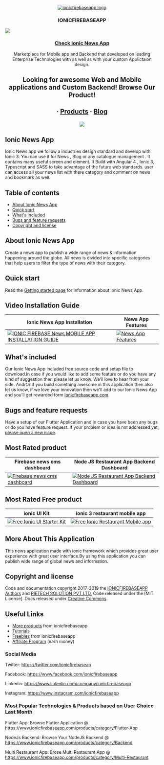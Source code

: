 <p align="center">
  <a href="https://www.ionicfirebaseapp.com/">
    <img src="https://res.cloudinary.com/ionicfirebaseapp/image/upload/v1564048005/ifa-icon_srjsu3.png" alt="ionicfirebaseapp logo">
  </a>
</p>
<h3 align="center">IONICFIREBASEAPP</h3>

<img src="https://res.cloudinary.com/dlx35qw0l/image/upload/v1574401451/Codecanyon/Black_Friday_Banner_1.png"/>

 <a href="https://www.ionicfirebaseapp.com/products/ionic-firebase-news-mobile-app"> <h3 align="center">Check Ionic News App  </h3> </a>

<p align="center">
  Marketplace for Mobile app and Backend that developed on leading Enterprise Technologies with as well as with your custom Applictaion design.

  </p>
  <h2 align="center"> Looking for awesome Web and Mobile applications and Custom  Backend! Browse Our Product!</h2> 
  <h2 align="center">
  ·
  <a href="https://www.ionicfirebaseapp.com/products">Products</a>
  ·
  <a href="https://www.ionicfirebaseapp.com/blogs">Blog</a>
  
  <p align="center">
  <a href="https://www.ionicfirebaseapp.com/products/ionic-firebase-news-mobile-app">
    <img src="https://res.cloudinary.com/dlx35qw0l/image/upload/v1566991563/News-app_wpegw9.jpg"Ionic News App Banner">
  </a>
</p>
  </h2>

## Ionic News App

Ionic News app we follow a industries design standard and develop with Ionic 3. You can use it for News , Blog or any catalogue management . It contains many useful screen and element. It Build with Angular 4 , Ionic 3, Typescript and SASS to take advantage of the future web standards. user can access all your news list with there category and comment on news and bookmark as well.
 ## Table of contents

- [About Ionic News App](#about-Ionic-News-App)
- [Quick start](#quick-start)
- [What's included](#whats-included)
- [Bugs and feature requests](#bugs-and-feature-requests)
- [Copyright and license](#copyright-and-license)

## About Ionic News App

Create a news app to publish a wide range of news & information happening around the globe. All news is divided into specific categories that help users to filter the type of news with their category.

## Quick start

Read the [Getting started page](https://docs.ionicfirebaseapp.com/ionicnewsapp/) for information about Ionic News App.

## Video Installation Guide 
| Ionic News App Installation  | News App Features |
| ------------- | ------------- |
| [![IONIC FIREBASE News MOBILE APP INSTALLATION GUIDE](https://res.cloudinary.com/dzu7tvexv/image/upload/v1571646712/x159iyclzzdwfiufpass.jpg)](https://youtu.be/wFsGSpnd-m4) | [![News App Features](https://res.cloudinary.com/dzu7tvexv/image/upload/v1571641937/dotnvxyrn33qnmns5t2z.jpg)](https://youtu.be/zhrCFSuRyFk)|
  
  ## What's included

Our Ionic News App included free source code and setup file to download.In case if you would like to add some feature or do you have any kind of suggestion then please let us know. We'll love to hear from your side. And/Or if you build something awesome in this application then also let us know, if we love your innovation then we'll add to our Ionic News App and you'll get rewarded form <a href="https://www.ionicfirebaseapp.com">Ionicfirebaseapp.com</a>.

## Bugs and feature requests
  Have a setup of our Flutter Application and in case you have been any bugs or do you have feature request. If your problem or idea is not addressed yet, [please open a new issue](https://github.com/ionicfirebaseapp/newsmobileapps/issues/new).
  
   ## Most Rated product 

| Firebase news cms dashboard  | Node JS Restaurant App Backend Dashboard |
| ------------- | ------------- |
| <a href="https://www.ionicfirebaseapp.com/products/backend-news-firebase-app" rel="Firebase news cms dashboard">![Firebase news cms dashboard](https://res.cloudinary.com/dzu7tvexv/image/upload/f_auto,q_auto/v1566278852/sjopcibmzwt6nflmr57z.jpg) </a> |  <a href="https://www.ionicfirebaseapp.com/products/node-JS-restaurant-backend-dashboard" rel="Node JS Restaurant App Backend Dashboard"> ![Node JS Restaurant App Backend Dashboard](https://res.cloudinary.com/dzu7tvexv/image/upload/f_auto,q_auto/v1566278663/khz7rm6anbe4bahufrdf.jpg) </a>| 


## Most Rated Free product 

| ionic UI Kit  | ionic 3 restaurant mobile app |
| ------------- | ------------- |
| <a href="https://www.ionicfirebaseapp.com/products/ionic-starter-ui-ux-kit" rel="Free Ionic UI Starter Kit">![Free Ionic UI Starter Kit](https://res.cloudinary.com/dzu7tvexv/image/upload/w_590,h_300,f_auto,q_auto/v1566380040/rheff2vucbtuqeugpbmv.jpg) </a> |  <a href="https://www.ionicfirebaseapp.com/products/ionic-3-restaurant-mobile-app" rel="Free Ionic Restaurant Mobile app"> ![Free Ionic Restaurant Mobile app](https://res.cloudinary.com/dzu7tvexv/image/upload/f_auto,q_auto/v1566369745/tepubukeji3u5qpr7o3p.jpg) </a>| 

## More About This Application

This news application made with ionic framework which provides great user experience with great user interface.By using this application you can publish wide range of global news and information.

## Copyright and license

Code and documentation copyright 2017-2019 the [IONICFIREBASEAPP Authors](https://ionicfirebaseapp.com) and [PIETECH SOLUTION PVT LTD.](https://pietechsolution.com.com) Code released under the [MIT License]. Docs released under [Creative Commons](https://creativecommons.org/licenses/by/3.0/).

## Useful Links

- [More products](https://www.ionicfirebaseapp.com/products) from ionicfirebaseapp
- [Tutorials](https://www.youtube.com/channel/UCAes_uRy_H3pJ7z4OO78oIg)
- [Freebies]() from Ionicfirebaseapp
- [Affiliate Program](https://www.ionicfirebaseapp.com/affiliate) (earn money)

### Social Media

Twitter: <https://twitter.com/ionicfirebaseap>

Facebook: <https://www.facebook.com/ionicfirebaseapp>

Linkedin: <https://www.linkedin.com/company/ionicfirebaseapp>

Instagram: <https://www.instagram.com/ionicfirebaseapp>

### Most Popular Technologies & Products based on User Choice Last Month

Flutter App: Browse Flutter Application @ https://www.ionicfirebaseapp.com/products/category/Flutter-App

NodeJs Backend: Browse Your NodeJS Backend @ https://www.ionicfirebaseapp.com/products/category/Backend

Multi Restaurant App: Brose Multi Restaurant App @ https://www.ionicfirebaseapp.com/products/category/Multi-Restaurant

